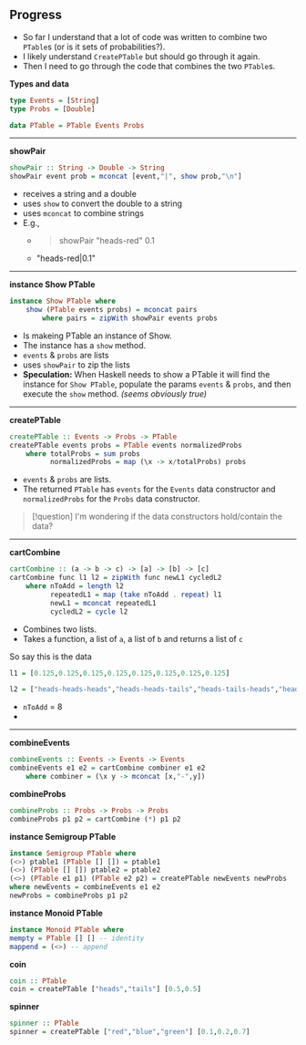 ## Progress
- So far I understand that a lot of code was written to combine two `PTable`s (or is it sets of probabilities?).
- I likely understand `CreatePTable` but should go through it again.
- Then I need to go through the code that combines the two `PTable`s.


**Types and data**
```haskell
type Events = [String]
type Probs = [Double]

data PTable = PTable Events Probs
```
---
**showPair**
```haskell
showPair :: String -> Double -> String
showPair event prob = mconcat [event,"|", show prob,"\n"]
```
- receives a string and a double
- uses `show` to convert the double to a string
- uses `mconcat` to combine strings
- E.g.,
	- > showPair "heads-red" 0.1
	- "heads-red|0.1"
---
**instance Show PTable**
```haskell
instance Show PTable where
	show (PTable events probs) = mconcat pairs
		where pairs = zipWith showPair events probs

```
- Is makeing PTable an instance of Show.
- The instance has a `show` method.
- `events` & `probs` are lists
- uses `showPair` to zip the lists
- **Speculation:** When Haskell needs to show a PTable it will find the instance for `Show PTable`, populate the params `events` & `probs`, and then execute the `show` method. *(seems obviously true)*
---
**createPTable**
```haskell
createPTable :: Events -> Probs -> PTable
createPTable events probs = PTable events normalizedProbs
	where totalProbs = sum probs
		  normalizedProbs = map (\x -> x/totalProbs) probs
```
- `events` & `probs` are lists.
- The returned `PTable` has `events` for the `Events` data constructor and `normalizedProbs` for the `Probs` data constructor.
> [!question] I'm wondering if the data constructors hold/contain the data?
---

**cartCombine**
```haskell
cartCombine :: (a -> b -> c) -> [a] -> [b] -> [c]
cartCombine func l1 l2 = zipWith func newL1 cycledL2
	where nToAdd = length l2
		  repeatedL1 = map (take nToAdd . repeat) l1
		  newL1 = mconcat repeatedL1
		  cycledL2 = cycle l2
```
- Combines two lists.
- Takes a function, a list of `a`, a list of `b` and returns a list of `c`

So say this is the data
```haskell
l1 = [0.125,0.125,0.125,0.125,0.125,0.125,0.125,0.125]

l2 = ["heads-heads-heads","heads-heads-tails","heads-tails-heads","heads-tails-tails","tails-heads-heads","tails-heads-tails","tails-tails-heads","tails-tails-tails"]
```

- `nToAdd` = 8
- 

---

**combineEvents**
```haskell
combineEvents :: Events -> Events -> Events
combineEvents e1 e2 = cartCombine combiner e1 e2
	where combiner = (\x y -> mconcat [x,"-",y])
```

**combineProbs**
```haskell
combineProbs :: Probs -> Probs -> Probs
combineProbs p1 p2 = cartCombine (*) p1 p2
```

**instance Semigroup PTable**
```haskell
instance Semigroup PTable where
(<>) ptable1 (PTable [] []) = ptable1
(<>) (PTable [] []) ptable2 = ptable2
(<>) (PTable e1 p1) (PTable e2 p2) = createPTable newEvents newProbs
where newEvents = combineEvents e1 e2
newProbs = combineProbs p1 p2
```

**instance Monoid PTable**
```haskell
instance Monoid PTable where
mempty = PTable [] [] -- identity
mappend = (<>) -- append
```

**coin**
```haskell
coin :: PTable
coin = createPTable ["heads","tails"] [0.5,0.5]
```

**spinner**
```haskell
spinner :: PTable
spinner = createPTable ["red","blue","green"] [0.1,0.2,0.7]
```
